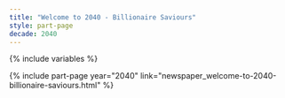 ```yaml
---
title: "Welcome to 2040 - Billionaire Saviours"
style: part-page
decade: 2040
---
```


{% include variables %}

{% include part-page year="2040" link="newspaper_welcome-to-2040-billionaire-saviours.html" %}
